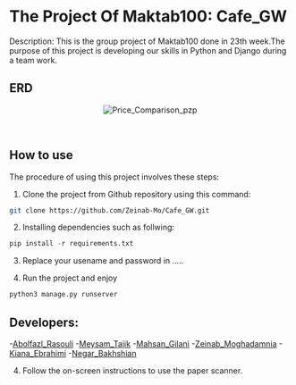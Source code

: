 # The Project Of Maktab100: Cafe_GW
Description: This is the group project of Maktab100 done in 23th week.The purpose of this project is developing our skills in Python and Django during a team work. 

## ERD 
<p align="center"> <img src="https://s6.uupload.ir/files/clipboard_-_december_21,_2023_8_12_pm_aalq.png" alt="Price_Comparison_pzp" /> </p>
﻿

## How to use
The procedure of using this project involves these steps:
1. Clone the project from Github repository using this command:
```bash
git clone https://github.com/Zeinab-Mo/Cafe_GW.git
```
2. Installing dependencies such as follwing:
```python 
pip install -r requirements.txt
```
3. Replace your usename and password in .....

4. Run the project and enjoy
```python
python3 manage.py runserver
```
## Developers:
-[Abolfazl_Rasouli](https://github.com/AbolfazlRasouli)
-[Meysam_Tajik](https://github.com/meysamtj)
-[Mahsan_Gilani](https://github.com/MahsanGilani)
-[Zeinab_Moghadamnia](https://github.com/Zeinab-Mo)
-[Kiana_Ebrahimi]()
-[Negar_Bakhshian](https://github.com/negarbakhshian)



4. Follow the on-screen instructions to use the paper scanner.